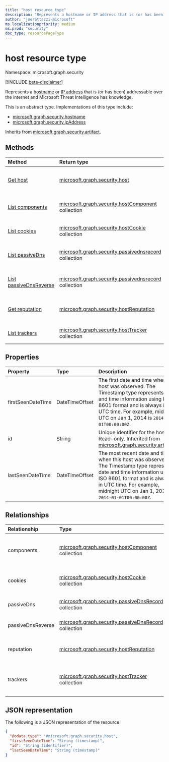 ```yaml
---
title: "host resource type"
description: "Represents a hostname or IP address that is (or has been) addressable over the internet and Microsoft Threat Intelligence has knowledge."
author: "joerattazzi-microsoft"
ms.localizationpriority: medium
ms.prod: "security"
doc_type: resourcePageType
---
```


# host resource type

Namespace: microsoft.graph.security

[!INCLUDE [beta-disclaimer](../../includes/beta-disclaimer.md)]

Represents a [hostname](../resources/security-hostname.md) or [IP address](../resources/security-ipaddress.md) that is (or has been) addressable over the internet and Microsoft Threat Intelligence has knowledge.

This is an abstract type. Implementations of this type include:

* [microsoft.graph.security.hostname](../resources/security-hostname.md)
* [microsoft.graph.security.ipAddress](../resources/security-ipaddress.md)

Inherits from [microsoft.graph.security.artifact](../resources/security-artifact.md).

## Methods

|Method|Return type|Description|
|:---|:---|:---|
|[Get host](../api/security-host-get.md)|[microsoft.graph.security.host](../resources/security-host.md)|Read the properties and relationships of a [microsoft.graph.security.host](../resources/security-host.md) object.|
|[List components](../api/security-host-list-components.md)|[microsoft.graph.security.hostComponent](../resources/security-hostcomponent.md) collection|Get the **hostComponent** resources from the **components** navigation property.|
|[List cookies](../api/security-host-list-cookies.md)|[microsoft.graph.security.hostCookie](../resources/security-hostcookie.md) collection|Get the **hostCookie** resources from the **cookies** navigation property.|
|[List passiveDns](../api/security-host-list-passivedns.md)|[microsoft.graph.security.passivednsrecord](../resources/security-passivednsrecord.md) collection|Get the **passiveDnsRecord** resources from the **passiveDns** navigation property.|
|[List passiveDnsReverse](../api/security-host-list-passivednsreverse.md)|[microsoft.graph.security.passivednsrecord](../resources/security-passivednsrecord.md) collection|Get the **passiveDnsRecord** resources from the **passiveDnsReverse** navigation property.|
|[Get reputation](../api/security-host-get-reputation.md)|[microsoft.graph.security.hostReputation](../resources/security-hostreputation.md) |Get the **hostReputation** resources from the **reputation** navigation property.|
|[List trackers](../api/security-host-list-trackers.md)|[microsoft.graph.security.hostTracker](../resources/security-hosttracker.md) collection|Get the **hostTracker** resources from the **trackers** navigation property.|

## Properties

|Property|Type|Description|
|:---|:---|:---|
|firstSeenDateTime|DateTimeOffset|The first date and time when this host was observed. The Timestamp type represents date and time information using ISO 8601 format and is always in UTC time. For example, midnight UTC on Jan 1, 2014 is `2014-01-01T00:00:00Z`.|
|id|String| Unique identifier for the host. Read-only. Inherited from [microsoft.graph.security.artifact](../resources/security-artifact.md).|
|lastSeenDateTime|DateTimeOffset|The most recent date and time when this host was observed. The Timestamp type represents date and time information using ISO 8601 format and is always in UTC time. For example, midnight UTC on Jan 1, 2014 is `2014-01-01T00:00:00Z`.|

## Relationships

|Relationship|Type|Description|
|:---|:---|:---|
|components|[microsoft.graph.security.hostComponent](../resources/security-hostcomponent.md) collection|The **hostComponents** that are associated with this host.|
|cookies|[microsoft.graph.security.hostCookie](../resources/security-hostcookie.md) collection|The **hostCookies** that are associated with this host.|
|passiveDns|[microsoft.graph.security.passiveDnsRecord](../resources/security-passivednsrecord.md) collection|Passive DNS retrieval about this host.|
|passiveDnsReverse|[microsoft.graph.security.passiveDnsRecord](../resources/security-passivednsrecord.md) collection| Reverse passive DNS retrieval about this host.|
|reputation|[microsoft.graph.security.hostReputation](../resources/security-hostreputation.md)|Represents a calculated reputation of this host.|
|trackers|[microsoft.graph.security.hostTracker](../resources/security-hosttracker.md) collection|The **hostTrackers** that are associated with this host.|

## JSON representation

The following is a JSON representation of the resource.
<!-- {
  "blockType": "resource",
  "keyProperty": "id",
  "@odata.type": "microsoft.graph.security.host",
  "baseType": "microsoft.graph.security.artifact",
  "openType": false
}
-->
``` json
{
  "@odata.type": "#microsoft.graph.security.host",
  "firstSeenDateTime": "String (timestamp)",
  "id": "String (identifier)",
  "lastSeenDateTime": "String (timestamp)"
}
```
